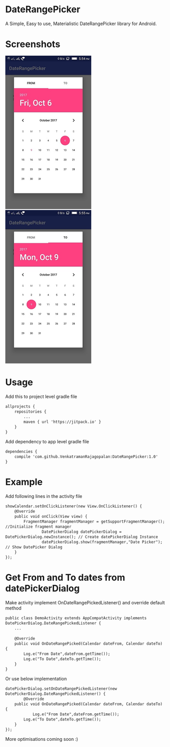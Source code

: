 # DateRangePicker
A Simple, Easy to use, Materialistic DateRangePicker library for Android.

# Screenshots
![Screenshot 1](/screenshots/screenshot1.jpeg?raw=true "From Date")   ![Screenshot 2](/screenshots/screenshot2.jpeg?raw=true "To Date")

# Usage
Add this to project level gradle file
```
allprojects {
	repositories {
		...
		maven { url 'https://jitpack.io' }
	}
}
```
Add dependency to app level gradle file
```
dependencies {
	compile 'com.github.VenkatramanRajagopalan:DateRangePicker:1.0'
}
```
# Example
Add following lines in the activity file
```
showCalendar.setOnClickListener(new View.OnClickListener() {
	@Override
	public void onClick(View view) {
		FragmentManager fragmentManager = getSupportFragmentManager(); //Initialize fragment manager
                DatePickerDialog datePickerDialog = DatePickerDialog.newInstance(); // Create datePickerDialog Instance 
                datePickerDialog.show(fragmentManager,"Date Picker"); // Show DatePicker Dialog
	}
});

```
# Get From and To dates from datePickerDialog

Make activity implement OnDateRangePickedListener() and override default method
```
public class DemoActivity extends AppCompatActivity implements DatePickerDialog.DateRangePickedListener {
	...
	
	@Override
	public void OnDateRangePicked(Calendar dateFrom, Calendar dateTo) {
		Log.e("From Date",dateFrom.getTime());
		Log.e("To Date",dateTo.getTime());
	}
}
```

Or use below implementation
```
datePickerDialog.setOnDateRangePickedListener(new DatePickerDialog.DateRangePickedListener() {
        @Override
	public void OnDateRangePicked(Calendar dateFrom, Calendar dateTo) {
        	Log.e("From Date",dateFrom.getTime());
		Log.e("To Date",dateTo.getTime());   
	}
});
```


More optimisations coming soon :)

